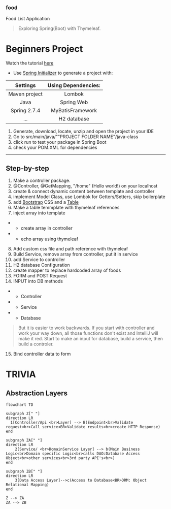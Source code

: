 ### food
 Food List Application

>  Exploring Spring(Boot) with Thymeleaf.

# Beginners Project
Watch the tutorial [here](https://www.youtube.com/watch?v=hoVUmn8ZCOo "Spring Boot Thymeleaf Tutorial for beginners")

* Use [Spring Initializer](https://start.spring.io/) to generate a project with:

|   Settings    | Using Dependencies: |
|:-------------:|:-------------------:|
| Maven project |       Lombok        |
|     Java      |     Spring Web      |
| Spring 2.7.4  |  MyBatisFramework   |
|      ...      |     H2 database     |

1. Generate, download, locate, unzip and open the project in your IDE
2. Go to src/main/java/""PROJECT FOLDER NAME"/java-class
3. click run to test your package in Spring Boot
4. check your POM.XML for dependencies

---
## Step-by-step
1. Make a controller package.
2. @Controller, @GetMapping, "/home" (Hello world!) on your localhost
3. create & connect dynamic content between template and controller
4. implement Model Class, use Lombok for Getters/Setters, skip boilerplate
5. add [Bootstrap](https://getbootstrap.com/ "Bootstrap") CSS and a [Table](https://getbootstrap.com/docs/5.2/content/tables/ "Bootstrap Table")
6. Make a table temmplate with thymeleaf references
7. inject array into template
- - create array in controller
- - echo array using thymeleaf
8. Add custom css file and path reference with thymeleaf
9. Build Service, remove array from controller, put it in service
10. add Service to controller
11. H2 database Configuration
12. create mapper to replace hardcoded array of foods
13. FORM and POST Request
14. INPUT into DB methods
- - Controller
- - Service
- - Database
> But it is easier to work backwards. If you start with controller and work your way down, all those functions don't exist and IntelliJ will make it red.
> Start to make an input for database, build a service, then build a controler.
15. Bind controller data to form




# TRIVIA
## Abstraction Layers
```mermaid
flowchart TD

subgraph Z[" "]
direction LR
  1[Controller/Api <br>Layer] --> B(Endpoint<br>Validate request<br>Call service<BR>Validate results<br>create HTTP Response)
end

subgraph ZA[" "]
direction LR
    2[Service/ <br>DomainService Layer] --> b(Main Business Logic<br>Domain specific Logic<br>calls DAO:Database Access Object<br>other services<br>3rd party API's<br>)
end

subgraph ZB[" "]
direction LR
    3[Data Access Layer]-->c(Access to Database<BR>ORM: Object Relational Mapping)
end

Z --> ZA
ZA --> ZB

```